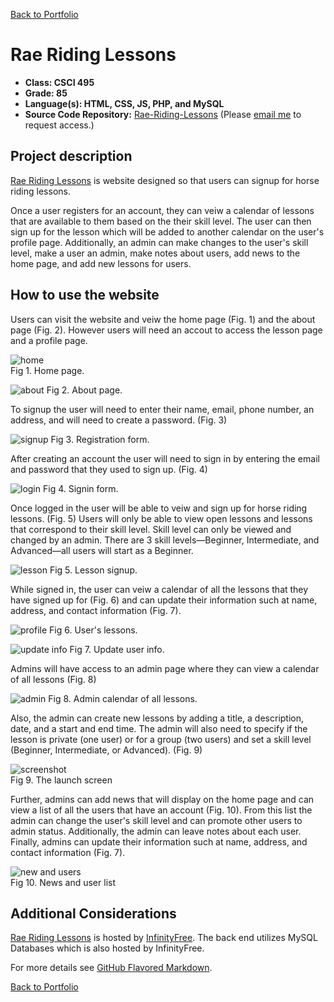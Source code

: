 [Back to Portfolio](./)

Rae Riding Lessons
===============

-   **Class: CSCI 495** 
-   **Grade: 85** 
-   **Language(s): HTML, CSS, JS, PHP, and MySQL**
-   **Source Code Repository:** [Rae-Riding-Lessons](https://github.com/JamesCalebWay/Rae-Riding-Lessons)
    (Please [email me](mailto:jcway@csustudent.net?subject=GitHub%20Access) to request access.)

## Project description

[Rae Riding Lessons](http://raeridinglessons.infinityfreeapp.com/) is website designed so that users can signup for horse riding lessons. 

Once a user registers for an account, they can veiw a calendar of lessons that are available to them based on the their skill level. The user can then sign up for the lesson which will be added to another calendar on the user's profile page. Additionally, an admin can make changes to the user's skill level, make a user an admin, make notes about users, add news to the home page, and add new lessons for users.

## How to use the website

Users can visit the website and veiw the home page (Fig. 1) and the about page (Fig. 2). However users will need an accout to access the lesson page and a profile page.

![home](https://github.com/JamesCalebWay/JamesCalebWay.github.io/blob/master/images/Rae%20Riding%20Lessons/home.png)  
Fig 1. Home page.

![about](https://github.com/JamesCalebWay/JamesCalebWay.github.io/blob/master/images/Rae%20Riding%20Lessons/about.png)
Fig 2. About page.

To signup the user will need to enter their name, email, phone number, an address, and will need to create a password. (Fig. 3)

![signup](https://github.com/JamesCalebWay/JamesCalebWay.github.io/blob/master/images/Rae%20Riding%20Lessons/signup.png)
Fig 3. Registration form.

After creating an account the user will need to sign in by entering the email and password that they used to sign up. (Fig. 4)

![login](https://github.com/JamesCalebWay/JamesCalebWay.github.io/blob/master/images/Rae%20Riding%20Lessons/login.png)
Fig 4. Signin form.

Once logged in the user will be able to veiw and sign up for horse riding lessons. (Fig. 5) Users will only be able to view open lessons and lessons that correspond to their skill level. Skill level can only be viewed and changed by an admin. There are 3 skill levels—Beginner, Intermediate, and Advanced—all users will start as a Beginner.

![lesson](https://github.com/JamesCalebWay/JamesCalebWay.github.io/blob/master/images/Rae%20Riding%20Lessons/lesson.png)
Fig 5. Lesson signup.

While signed in, the user can veiw a calendar of all the lessons that they have signed up for (Fig. 6) and can update their information such at name, address, and contact information (Fig. 7).

![profile](https://github.com/JamesCalebWay/JamesCalebWay.github.io/blob/master/images/Rae%20Riding%20Lessons/profile.png)
Fig 6. User's lessons.

![update info](https://github.com/JamesCalebWay/JamesCalebWay.github.io/blob/master/images/Rae%20Riding%20Lessons/update%20info.png)
Fig 7. Update user info.

Admins will have access to an admin page where they can view a calendar of all lessons (Fig. 8)

![admin](https://github.com/JamesCalebWay/JamesCalebWay.github.io/blob/master/images/Rae%20Riding%20Lessons/admin.png)
Fig 8. Admin calendar of all lessons.

Also, the admin can create new lessons by adding a title, a description, date, and a start and end time. The admin will also need to specify if the lesson is private (one user) or for a group (two users) and set a skill level (Beginner, Intermediate, or Advanced). (Fig. 9)

![screenshot](https://github.com/JamesCalebWay/JamesCalebWay.github.io/blob/master/images/Rae%20Riding%20Lessons/create%20lesson.png)  
Fig 9. The launch screen

Further, admins can add news that will display on the home page and can view a list of all the users that have an account (Fig. 10). From this list the admin can change the user's skill level and can promote other users to admin status. Additionally, the admin can leave notes about each user. Finally, admins can update their information such at name, address, and contact information (Fig. 7).

![new and users](https://github.com/JamesCalebWay/JamesCalebWay.github.io/blob/master/images/Rae%20Riding%20Lessons/news%20and%20users.png)  
Fig 10. News and user list

## Additional Considerations

[Rae Riding Lessons](http://raeridinglessons.infinityfreeapp.com/) is hosted by [InfinityFree](https://www.infinityfree.net/). The back end utilizes MySQL Databases which is also hosted by InfinityFree.

For more details see [GitHub Flavored Markdown](https://guides.github.com/features/mastering-markdown/).

[Back to Portfolio](./)
